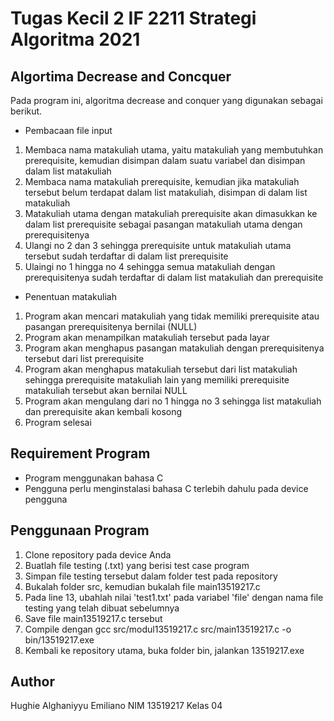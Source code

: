# Tugas Kecil 2 IF 2211 Strategi Algoritma 2021


## Algortima Decrease and Concquer
Pada program ini, algoritma decrease and conquer yang digunakan sebagai berikut.
* Pembacaan file input
1. Membaca nama matakuliah utama, yaitu matakuliah yang membutuhkan prerequisite, kemudian disimpan dalam suatu variabel dan disimpan dalam list matakuliah
2. Membaca nama matakuliah prerequisite, kemudian jika matakuliah tersebut belum terdapat dalam list matakuliah, disimpan di dalam list matakuliah
3. Matakuliah utama dengan matakuliah prerequisite akan dimasukkan ke dalam list prerequisite sebagai pasangan matakuliah utama dengan prerequisitenya
4. Ulangi no 2 dan 3 sehingga prerequisite untuk matakuliah utama tersebut sudah terdaftar di dalam list prerequisite
5. Ulaingi no 1 hingga no 4 sehingga semua matakuliah dengan prerequisitenya sudah terdaftar di dalam list matakuliah dan prerequisite

* Penentuan matakuliah
1. Program akan mencari matakuliah yang tidak memiliki prerequisite atau pasangan prerequisitenya bernilai (NULL)
2. Program akan menampilkan matakuliah tersebut pada layar
3. Program akan menghapus pasangan matakuliah dengan prerequisitenya tersebut dari list prerequisite
4. Program akan menghapus matakuliah tersebut dari list matakuliah sehingga prerequisite matakuliah lain yang memiliki prerequisite matakuliah tersebut akan bernilai NULL
5. Program akan mengulang dari no 1 hingga no 3 sehingga list matakuliah dan prerequisite akan kembali kosong
6. Program selesai

## Requirement Program
* Program menggunakan bahasa C
* Pengguna perlu menginstalasi bahasa C terlebih dahulu pada device pengguna

## Penggunaan Program
1. Clone repository pada device Anda
2. Buatlah file testing (.txt) yang berisi test case program
3. Simpan file testing tersebut dalam folder test pada repository
4. Bukalah folder src, kemudian bukalah file main13519217.c
5. Pada line 13, ubahlah nilai 'test1.txt' pada variabel 'file' dengan nama file testing yang telah dibuat sebelumnya
6. Save file main13519217.c tersebut
7. Compile dengan gcc src/modul13519217.c src/main13519217.c -o bin/13519217.exe
8. Kembali ke repository utama, buka folder bin, jalankan 13519217.exe

## Author
Hughie Alghaniyyu Emiliano
NIM 13519217
Kelas 04
